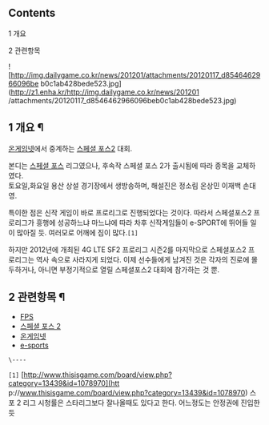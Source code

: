 ## Contents

    

1 개요

2 관련항목

![http://img.dailygame.co.kr/news/201201/attachments/20120117_d8546462966096be
b0c1ab428bede523.jpg](http://z1.enha.kr/http://img.dailygame.co.kr/news/201201
/attachments/20120117_d8546462966096beb0c1ab428bede523.jpg)

## 1 개요 ¶

  

[온게임넷](%EC%98%A8%EA%B2%8C%EC%9E%84%EB%84%B7.md)에서 중계하는 [스페셜 포스2](%EC%8A%A4%ED%8E%98%EC%85%9C%20%ED%8F%AC%EC%8A%A4%202.md) 대회.

  

본디는 [스페셜 포스](%EC%8A%A4%ED%8E%98%EC%85%9C%20%ED%8F%AC%EC%8A%A4.md) 리그였으나,
후속작 스페셜 포스 2가 출시됨에 따라 종목을 교체하였다.  
토요일,화요일 용산 상설 경기장에서 생방송하며, 해설진은 정소림 온상민 이재백 손대영.

  

특이한 점은 신작 게임이 바로 프로리그로 진행되었다는 것이다. 따라서 스페셜포스2 프로리그가 흥행에 성공하느냐 마느냐에 따라 차후
신작게임들이 e-SPORT에 뛰어들 일이 많아질 듯. 여러모로 어깨에 짐이 많다.`[1]`

  

하지만 2012년에 개최된 4G LTE SF2 프로리그 시즌2를 마지막으로 스페셜포스2 프로리그는 역사 속으로 사라지게 되었다. 이제
선수들에게 남겨진 것은 각자의 진로에 몰두하거나, 아니면 부정기적으로 열릴 스페셜포스2 대회에 참가하는 것 뿐.  

## 2 관련항목 ¶

  

  * [FPS](FPS.md)
  * [스페셜 포스 2](%EC%8A%A4%ED%8E%98%EC%85%9C%20%ED%8F%AC%EC%8A%A4%202.md)
  * [온게임넷](%EC%98%A8%EA%B2%8C%EC%9E%84%EB%84%B7.md)
  * [e-sports](e-sports.md)

`\----`

`[1]` [http://www.thisisgame.com/board/view.php?category=13439&id=1078970](htt
p://www.thisisgame.com/board/view.php?category=13439&id=1078970) 스포 2 리그 시청률은
스타리그보다 잘나올때도 있다고 한다. 어느정도는 안정권에 진입한듯

